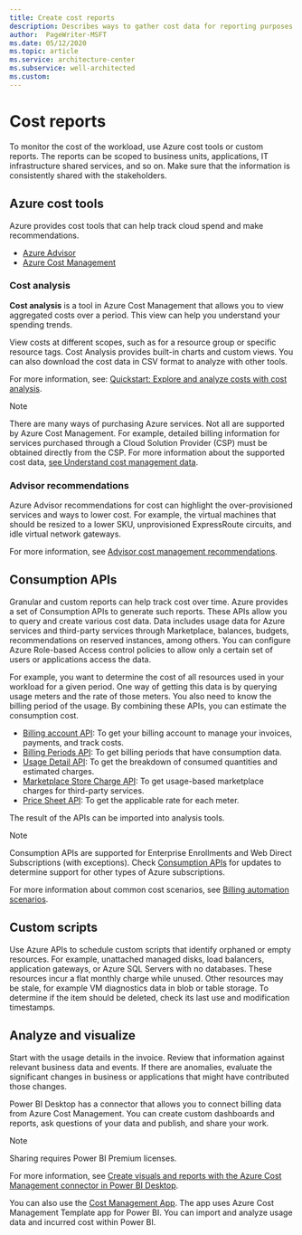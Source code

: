 ```yaml
---
title: Create cost reports
description: Describes ways to gather cost data for reporting purposes
author:  PageWriter-MSFT
ms.date: 05/12/2020
ms.topic: article
ms.service: architecture-center
ms.subservice: well-architected
ms.custom: 
---
```


# Cost reports
To monitor the cost of the workload, use Azure cost tools or custom reports. The reports can be scoped to business units, applications, IT infrastructure shared services, and so on. Make sure that the information is consistently shared with the stakeholders.

## Azure cost tools

Azure provides cost tools that can help track cloud spend and make recommendations.

- [Azure Advisor](/azure/advisor/advisor-cost-recommendations)
- [Azure Cost Management](/azure/cost-management-billing/costs/)

### Cost analysis
**Cost analysis** is a tool in Azure Cost Management that allows you to view aggregated costs over a period. This view can help you understand your spending trends. 

View costs at different scopes, such as for a resource group or specific resource tags. Cost Analysis provides built-in charts and custom views. You can also download the cost data in CSV format to analyze with other tools.

For more information, see: [Quickstart: Explore and analyze costs with cost analysis](/azure/cost-management/quick-acm-cost-analysis).

> [!NOTE] 
> There are many ways of purchasing Azure services. Not all are supported by Azure Cost Management. For example, detailed billing information for services purchased through a Cloud Solution Provider (CSP) must be obtained directly from the CSP. For more information about the supported cost data, [see Understand cost management data](/azure/cost-management/quick-acm-cost-analysis).


### Advisor recommendations

Azure Advisor recommendations for cost can highlight the over-provisioned services and ways to lower cost. For example, the virtual machines that should be resized to a lower SKU, unprovisioned ExpressRoute circuits, and idle virtual network gateways. 

For more information, see [Advisor cost management recommendations](/azure/advisor/advisor-cost-recommendations).

## Consumption APIs
Granular and custom reports can help track cost over time. Azure provides a set of Consumption APIs to generate such reports. These APIs allow you to query and create various cost data. Data includes usage data for Azure services and third-party services through Marketplace, balances, budgets, recommendations on reserved instances, among others. You can configure Azure Role-based Access control policies to allow only a certain set of users or applications access the data.

For example, you want to determine the cost of all resources used in your workload for a given period. One way of getting this data is by querying usage meters and the rate of those meters. You also need to know the billing period of the usage. By combining these APIs, you can estimate the consumption cost.

- [Billing account API](/rest/api/billing/2019-10-01-preview/billingaccounts): To get your billing account to manage your invoices, payments, and track costs.
- [Billing Periods API](/rest/api/billing/enterprise/billing-enterprise-api-billing-periods): To get billing periods that have consumption data.
- [Usage Detail API](/rest/api/billing/enterprise/billing-enterprise-api-usage-detail): To get the breakdown of consumed quantities and estimated charges.
- [Marketplace Store Charge API](/api/billing/enterprise/billing-enterprise-api-marketplace-storecharge): To get usage-based marketplace charges for third-party services.
- [Price Sheet API](/rest/api/billing/enterprise/billing-enterprise-api-pricesheet): To get the applicable rate for each meter.

The result of the APIs can be imported into analysis tools.  

> [!NOTE] 
> Consumption APIs are supported for Enterprise Enrollments and Web Direct Subscriptions (with exceptions). Check [Consumption APIs](/rest/api/consumption/) for updates to determine support for other types of Azure subscriptions.

For more information about common cost scenarios, see [Billing automation scenarios](/azure/cost-management-billing/manage/cost-management-automation-scenarios).

## Custom scripts

Use Azure APIs to schedule custom scripts that identify orphaned or empty resources. For example, unattached managed disks, load balancers, application gateways, or Azure SQL Servers with no databases. These resources incur a flat monthly charge while unused. Other resources may be stale, for example VM diagnostics data in blob or table storage. To determine if the item should be deleted, check its last use and modification timestamps.

## Analyze and visualize

Start with the usage details in the invoice. Review that information against relevant business data and events. If there are anomalies, evaluate the significant changes in business or applications that might have contributed those changes.

Power BI Desktop has a connector that allows you to connect billing data from Azure Cost Management. You can create custom dashboards and reports, ask questions of your data and publish, and share your work. 

> [!NOTE]
> Sharing requires Power BI Premium licenses. 

For more information, see [Create visuals and reports with the Azure Cost Management connector in Power BI Desktop](/power-bi/desktop-connect-azure-cost-management).

You can also use the [Cost Management App](https://appsource.microsoft.com/product/power-bi/costmanagement.azurecostmanagementapp). The app uses Azure Cost Management Template app for Power BI. You can import and analyze usage data and incurred cost within Power BI. 